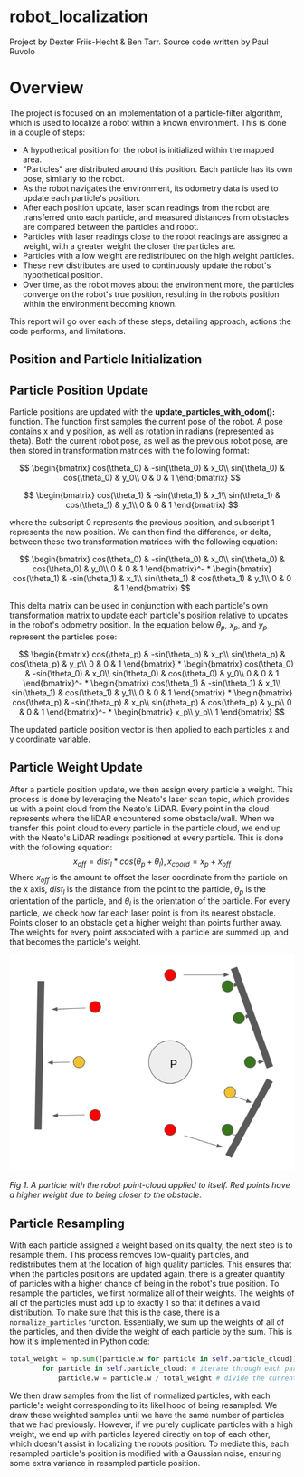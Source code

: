 # robot_localization
Project by Dexter Friis-Hecht & Ben Tarr. Source code written by Paul Ruvolo

# Overview

The project is focused on an implementation of a particle-filter algorithm, which is used to localize a robot within a known environment. This is done in a couple of steps:
- A hypothetical position for the robot is initialized within the mapped area.
- "Particles" are distributed around this position. Each particle has its own pose, similarly to the robot.
- As the robot navigates the environment, its odometry data is used to update each particle's position.
- After each position update, laser scan readings from the robot are transferred onto each particle, and measured distances from obstacles are compared between the particles and robot.
- Particles with laser readings close to the robot readings are assigned a weight, with a greater weight the closer the particles are.
- Particles with a low weight are redistributed on the high weight particles.
- These new distributes are used to continuously update the robot's hypothetical position.
- Over time, as the robot moves about the environment more, the particles converge on the robot's true position, resulting in the robots position within the environment becoming known.

This report will go over each of these steps, detailing approach, actions the code performs, and limitations.

## Position and Particle Initialization


## Particle Position Update

Particle positions are updated with the **update_particles_with_odom():** function.
The function first samples the current pose of the robot. A pose contains x and y position, as well as rotation in radians (represented as theta). Both the current robot pose, as well as the
previous robot pose, are then stored in transformation matrices with the following format:

$$
\begin{bmatrix}
cos(\theta_0) & -sin(\theta_0) & x_0\\
sin(\theta_0) & cos(\theta_0) & y_0\\
0 & 0 & 1
\end{bmatrix}
$$

$$
\begin{bmatrix}
cos(\theta_1) & -sin(\theta_1) & x_1\\
sin(\theta_1) & cos(\theta_1) & y_1\\
0 & 0 & 1
\end{bmatrix}
$$

where the subscript 0 represents the previous position, and subscript 1 represents the new position. We can then find the difference, or delta, between these two transformation matrices with the following equation:

$$
\begin{bmatrix}
cos(\theta_0) & -sin(\theta_0) & x_0\\
sin(\theta_0) & cos(\theta_0) & y_0\\
0 & 0 & 1
\end{bmatrix}^- * 
\begin{bmatrix}
cos(\theta_1) & -sin(\theta_1) & x_1\\
sin(\theta_1) & cos(\theta_1) & y_1\\
0 & 0 & 1
\end{bmatrix}
$$

This delta matrix can be used in conjunction with each particle's own transformation matrix to update each particle's position relative to updates in the robot's odometry position.
In the equation below $\theta_p$, $x_p$, and $y_p$ represent the particles pose:

$$
\begin{bmatrix}
cos(\theta_p) & -sin(\theta_p) & x_p\\
sin(\theta_p) & cos(\theta_p) & y_p\\
0 & 0 & 1
\end{bmatrix} *
\begin{bmatrix}
cos(\theta_0) & -sin(\theta_0) & x_0\\
sin(\theta_0) & cos(\theta_0) & y_0\\
0 & 0 & 1
\end{bmatrix}^- * 
\begin{bmatrix}
cos(\theta_1) & -sin(\theta_1) & x_1\\
sin(\theta_1) & cos(\theta_1) & y_1\\
0 & 0 & 1
\end{bmatrix} *
\begin{bmatrix}
cos(\theta_p) & -sin(\theta_p) & x_p\\
sin(\theta_p) & cos(\theta_p) & y_p\\
0 & 0 & 1
\end{bmatrix}^- *
\begin{bmatrix}
x_p\\
y_p\\
1
\end{bmatrix}
$$

The updated particle position vector is then applied to each particles x and y coordinate variable.

## Particle Weight Update

After a particle position update, we then assign every particle a weight. This process is done by leveraging the Neato's laser scan topic, which provides us with a point cloud from the Neato's LiDAR. Every point in the cloud represents where the liDAR encountered some obstacle/wall. When we transfer this point cloud to every particle in the particle cloud, we end up with the Neato's LiDAR readings positioned at every particle. This is done with the following equation:
$$x_{off} = dist_l * cos(\theta_p + \theta_l),  x_{coord} = x_p + x_{off}$$
Where $x_{off}$ is the amount to offset the laser coordinate from the particle on the x axis, $dist_l$ is the distance from the point to the particle, $\theta_p$ is the orientation of the particle, and $\theta_l$ is the orientation of the particle. For every particle, we check how far each laser point is from its nearest obstacle. Points closer to an obstacle get a higher weight than points further away. The weights for every point associated with a particle are summed up, and that becomes the particle's weight.


<div style="text-align:center">
<img src="report_images/laser_weight.png" alt="Particle gaining weights from laser scan" />
</div>

*Fig 1. A particle with the robot point-cloud applied to itself. Red points have a higher weight due to being closer to the obstacle.*

## Particle Resampling

With each particle assigned a weight based on its quality, the next step is to resample them. This process removes low-quality particles, and redistributes them at the location of high quality particles. This ensures that when the particles positions are updated again, there is a greater quantity of particles with a higher chance of being in the robot's true position. To resample the particles, we first normalize all of their weights. The weights of all of the particles must add up to exactly 1 so that it defines a valid distribution. To make sure that this is the case, there is a `normalize_particles` function. Essentially, we sum up the weights of all of the particles, and then divide the weight of each particle by the sum. This is how it's implemented in Python code:
```python
total_weight = np.sum([particle.w for particle in self.particle_cloud]) # use a list comprehension to extract a list of the weights, and then sum the result
        for particle in self.particle_cloud: # iterate through each particle
            particle.w = particle.w / total_weight # divide the current weight by the calculated total weight
```
We then draw samples from the list of normalized particles, with each particle's weight corresponding to its likelihood of being resampled. We draw these weighted samples until we have the same number of particles that we had previously. However, if we purely duplicate particles with a high weight, we end up with particles layered directly on top of each other, which doesn't assist in localizing the robots position. To mediate this, each resampled particle's position is modified with a Gaussian noise, ensuring some extra variance in resampled particle position.


